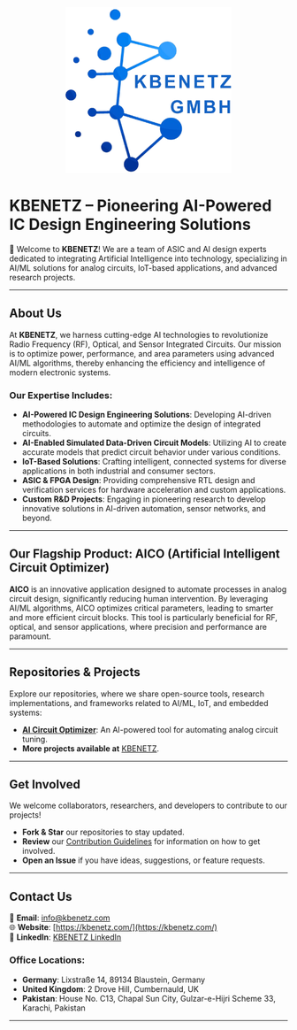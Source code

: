 <p align="center">
  <img src="https://github.com/KBENetzGmbH/.github/blob/main/profile/KBENETZ_Logo.png" alt="KBENETZ Logo" width="300"/>
</p>

# **KBENETZ – Pioneering AI-Powered IC Design Engineering Solutions**

🚀 Welcome to **KBENETZ**! We are a team of ASIC and AI design experts dedicated to integrating Artificial Intelligence into technology, specializing in AI/ML solutions for analog circuits, IoT-based applications, and advanced research projects.

---

## **About Us**

At **KBENETZ**, we harness cutting-edge AI technologies to revolutionize Radio Frequency (RF), Optical, and Sensor Integrated Circuits. Our mission is to optimize power, performance, and area parameters using advanced AI/ML algorithms, thereby enhancing the efficiency and intelligence of modern electronic systems.

### **Our Expertise Includes:**

- **AI-Powered IC Design Engineering Solutions**: Developing AI-driven methodologies to automate and optimize the design of integrated circuits.
- **AI-Enabled Simulated Data-Driven Circuit Models**: Utilizing AI to create accurate models that predict circuit behavior under various conditions.
- **IoT-Based Solutions**: Crafting intelligent, connected systems for diverse applications in both industrial and consumer sectors.
- **ASIC & FPGA Design**: Providing comprehensive RTL design and verification services for hardware acceleration and custom applications.
- **Custom R&D Projects**: Engaging in pioneering research to develop innovative solutions in AI-driven automation, sensor networks, and beyond.

---

## **Our Flagship Product: AICO (Artificial Intelligent Circuit Optimizer)**

**AICO** is an innovative application designed to automate processes in analog circuit design, significantly reducing human intervention. By leveraging AI/ML algorithms, AICO optimizes critical parameters, leading to smarter and more efficient circuit blocks. This tool is particularly beneficial for RF, optical, and sensor applications, where precision and performance are paramount.

---

## **Repositories & Projects**

Explore our repositories, where we share open-source tools, research implementations, and frameworks related to AI/ML, IoT, and embedded systems:

- **[AI Circuit Optimizer](#)**: An AI-powered tool for automating analog circuit tuning.
- **More projects available at** [KBENETZ](https://kbenetz.com/).

---

## **Get Involved**

We welcome collaborators, researchers, and developers to contribute to our projects!

- **Fork & Star** our repositories to stay updated.
- **Review** our [Contribution Guidelines](#) for information on how to get involved.
- **Open an Issue** if you have ideas, suggestions, or feature requests.

---

## **Contact Us**

📧 **Email**: [info@kbenetz.com](mailto:info@kbenetz.com)  
🌐 **Website**: [https://kbenetz.com/](https://kbenetz.com/)  
👥 **LinkedIn**: [KBENETZ LinkedIn](#)

### **Office Locations:**

- **Germany**: Lixstraße 14, 89134 Blaustein, Germany  
- **United Kingdom**: 2 Drove Hill, Cumbernauld, UK  
- **Pakistan**: House No. C13, Chapal Sun City, Gulzar-e-Hijri Scheme 33, Karachi, Pakistan  

---
